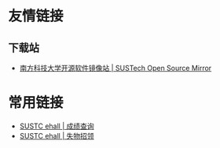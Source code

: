 # 友情链接

## 下载站

* [南方科技大学开源软件镜像站 | SUSTech Open Source Mirror](http://mirrors.sustc.us/)

# 常用链接

* [SUSTC ehall | 成绩查询](http://ehall.sustc.edu.cn/publicapp/sys/cjcxapp/index.do)
* [SUSTC ehall | 失物招领](http://ehall.sustc.edu.cn/publicapp/sys/pubswzlapp/index.do)